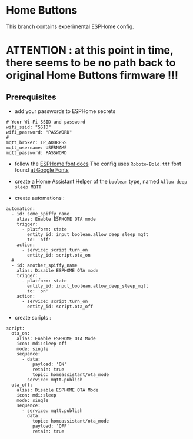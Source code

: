# Home Buttons

This branch contains experimental ESPHome config.

# ATTENTION : at this point in time, there seems to be no path back to original Home Buttons firmware !!!

## Prerequisites

- add your passwords to ESPHome secrets
```
# Your Wi-Fi SSID and password
wifi_ssid: "SSID"
wifi_password: "PASSWORD"
#
mqtt_broker: IP_ADDRESS
mqtt_username: USERNAME
mqtt_password: PASSWORD
```

- follow the [ESPHome font docs](https://esphome.io/components/display/index.html#drawing-static-text)
  The config uses `Roboto-Bold.ttf` font found [at Google Fonts](https://fonts.google.com/specimen/Roboto)

- create a Home Assistant Helper of the `boolean` type, named `Allow deep sleep MQTT`

- create automations :
```
automation:
  - id: some_spiffy_name
    alias: Enable ESPHOME OTA mode
    trigger:
      - platform: state
        entity_id: input_boolean.allow_deep_sleep_mqtt
        to: 'off'
    action:
      - service: script.turn_on
        entity_id: script.ota_on
  #
  - id: another_spiffy_name
    alias: Disable ESPHOME OTA mode
    trigger:
      - platform: state
        entity_id: input_boolean.allow_deep_sleep_mqtt
        to: 'on'
    action:
      - service: script.turn_on
        entity_id: script.ota_off
```

- create scripts : 
```
script:
  ota_on:
    alias: Enable ESPHOME OTA Mode
    icon: mdi:sleep-off
    mode: single
    sequence:
      - data:
          payload: 'ON'
          retain: true
          topic: homeassistant/ota_mode
        service: mqtt.publish
  ota_off:
    alias: Disable ESPHOME OTA Mode
    icon: mdi:sleep
    mode: single
    sequence:
      - service: mqtt.publish
        data:
          topic: homeassistant/ota_mode
          payload: 'OFF'
          retain: true
```

